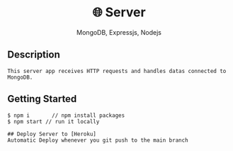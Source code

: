 <h1 align="center">
🌐 Server
</h1>
<p align="center">
MongoDB, Expressjs, Nodejs
</p>


## Description
```terminal
This server app receives HTTP requests and handles datas connected to MongoDB.
```


## Getting Started


```terminal
$ npm i       // npm install packages
$ npm start // run it locally

## Deploy Server to [Heroku]
Automatic Deploy whenever you git push to the main branch
```

